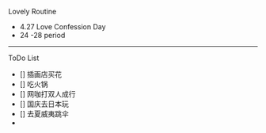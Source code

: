 Lovely Routine

- 4.27 Love Confession Day
- 24 -28 period

----

ToDo List

- [] 插画店买花
- [] 吃火锅
- [] 网咖打双人成行
- [] 国庆去日本玩
- [] 去夏威夷跳伞
- 